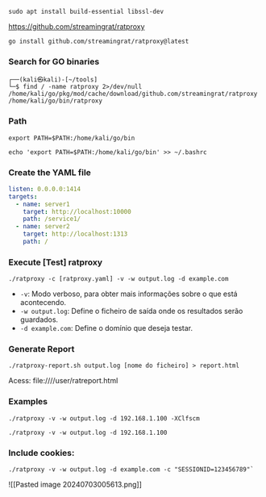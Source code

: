 
````shell
sudo apt install build-essential libssl-dev
`````


https://github.com/streamingrat/ratproxy

````shell
go install github.com/streamingrat/ratproxy@latest
`````

### Search for GO binaries 

````shell
┌──(kali㉿kali)-[~/tools]
└─$ find / -name ratproxy 2>/dev/null
/home/kali/go/pkg/mod/cache/download/github.com/streamingrat/ratproxy
/home/kali/go/bin/ratproxy

`````

### Path

````shell
export PATH=$PATH:/home/kali/go/bin

echo 'export PATH=$PATH:/home/kali/go/bin' >> ~/.bashrc
`````

### Create the YAML file

````yaml
listen: 0.0.0.0:1414
targets:
  - name: server1
    target: http://localhost:10000
    path: /service1/
  - name: server2
    target: http://localhost:1313
    path: /

`````


### Execute [Test] ratproxy

````shell
./ratproxy -c [ratproxy.yaml] -v -w output.log -d example.com

`````

- `-v`: Modo verboso, para obter mais informações sobre o que está acontecendo.
- `-w output.log`: Define o ficheiro de saída onde os resultados serão guardados.
- `-d example.com`: Define o domínio que deseja testar.


### Generate Report

````shell
./ratproxy-report.sh output.log [nome do ficheiro] > report.html
`````

Acess: file:////user/ratreport.html 

### Examples

````
./ratproxy -v -w output.log -d 192.168.1.100 -XClfscm
`````

````shell
./ratproxy -v -w output.log -d 192.168.1.100
`````

### Include cookies:


`````shell
./ratproxy -v -w output.log -d example.com -c "SESSIONID=123456789"`
`````

![[Pasted image 20240703005613.png]]